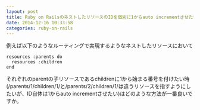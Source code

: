 ```yaml
---
layout: post
title: Ruby on RailsのネストしたリソースのIDを個別に1からauto incrementさせたい
date: 2014-12-16 10:33:58
categories: ruby-on-rails
---
```

<!-- {% raw %} -->
<p>例えば以下のようなルーティングで実現するようなネストしたリソースにおいて</p>

<pre><code>resources :parents do
  resources :children
end
</code></pre>

<p>それぞれのparentの子リソースであるchildrenに1から始まる番号を付けたい時(/parents/1/children/1/と/parents/2/children/1/は違うリソースを指すようにしたいが、ID自体は1からauto incrementさせたい)はどのような方法が一番良いですか。</p>
<!-- {% endraw %} -->
